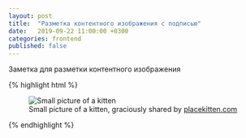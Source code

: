 ```yaml
---
layout: post
title:  "Разметка контентного изображения с подписью"
date:   2019-09-22 11:00:00 +0300
categories: frontend
published: false
---
```


Заметка для разметки контентного изображения

{% highlight html %}
<figure>
    <img src="http://placekitten.com/200/300" alt="Small picture of a kitten" />
    <figcaption>
        Small picture of a kitten, graciously shared by <a href="http://placekitten.com">placekitten.com</a>
    </figcaption>
</figure>
{% endhighlight %}
